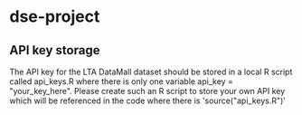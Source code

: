 # dse-project

## API key storage
The API key for the LTA DataMall dataset should be stored in a local R script called api_keys.R where there is only one variable api_key = "your_key_here". Please create such an R script to store your own API key which will be referenced in the code where there is 'source("api_keys.R")'
